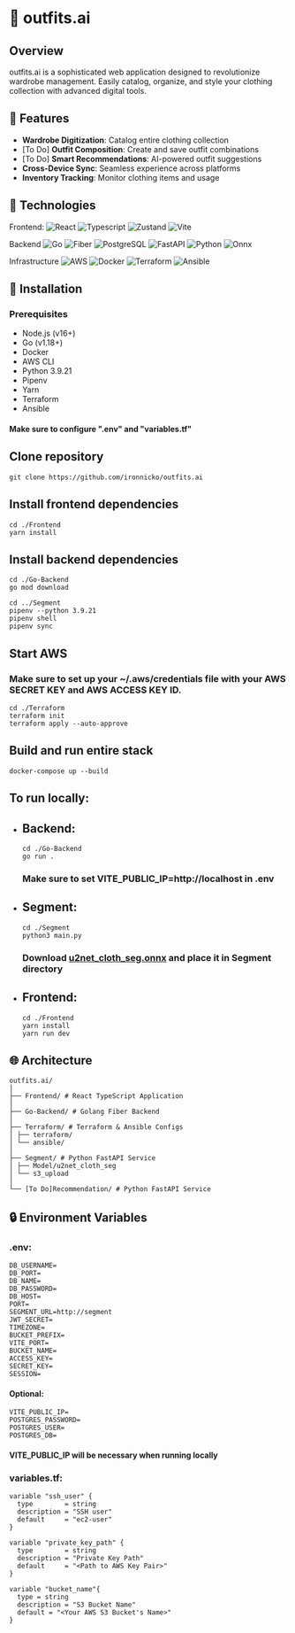 # 👗 outfits.ai

## Overview

outfits.ai is a sophisticated web application designed to revolutionize wardrobe management. Easily catalog, organize, and style your clothing collection with advanced digital tools.

## 🌟 Features

- **Wardrobe Digitization**: Catalog entire clothing collection
- [To Do] **Outfit Composition**: Create and save outfit combinations
- [To Do] **Smart Recommendations**: AI-powered outfit suggestions
- **Cross-Device Sync**: Seamless experience across platforms
- **Inventory Tracking**: Monitor clothing items and usage

## 🚀 Technologies

Frontend:
![React](https://img.shields.io/badge/React-black?logo=react)
![Typescript](https://img.shields.io/badge/Typescript-black?logo=typescript)
![Zustand](https://img.shields.io/badge/Zustand-black?logo=react)
![Vite](https://img.shields.io/badge/Vite-black?logo=vite)

Backend
![Go](https://img.shields.io/badge/Go-black?logo=go)
![Fiber](https://img.shields.io/badge/Fiber-black?logo=go)
![PostgreSQL](https://img.shields.io/badge/PostgreSQL-black?logo=postgresql)
![FastAPI](https://img.shields.io/badge/FastAPI-black?logo=fastapi)
![Python](https://img.shields.io/badge/Python-black?logo=python)
![Onnx](https://img.shields.io/badge/Onnx-black?logo=python)

Infrastructure
![AWS](https://img.shields.io/badge/AWS-black?logo=amazon)
![Docker](https://img.shields.io/badge/Docker-black?logo=docker)
![Terraform](https://img.shields.io/badge/Terraform-black?logo=terraform)
![Ansible](https://img.shields.io/badge/Ansible-black?logo=ansible)

## 🔧 Installation

### Prerequisites

- Node.js (v16+)
- Go (v1.18+)
- Docker
- AWS CLI
- Python 3.9.21
- Pipenv
- Yarn
- Terraform
- Ansible

#### Make sure to configure ".env" and "variables.tf"

## Clone repository

```
git clone https://github.com/ironnicko/outfits.ai
```

## Install frontend dependencies

```
cd ./Frontend
yarn install
```

## Install backend dependencies

```
cd ./Go-Backend
go mod download

cd ../Segment
pipenv --python 3.9.21
pipenv shell
pipenv sync
```

## Start AWS

### Make sure to set up your ~/.aws/credentials file with your AWS SECRET KEY and AWS ACCESS KEY ID.

```
cd ./Terraform
terraform init
terraform apply --auto-approve
```

## Build and run entire stack

```
docker-compose up --build
```

## To run locally:

- ## Backend:

  ```
  cd ./Go-Backend
  go run .
  ```
  ### Make sure to set VITE_PUBLIC_IP=http://localhost in .env

- ## Segment:

  ```
  cd ./Segment
  python3 main.py
  ```
  ### Download <a href="https://github.com/danielgatis/rembg/releases/download/v0.0.0/u2net_cloth_seg.onnx">u2net_cloth_seg.onnx</a> and place it in Segment directory


- ## Frontend:

  ```
  cd ./Frontend
  yarn install
  yarn run dev
  ```

## 🌐 Architecture

```
outfits.ai/
│
├── Frontend/ # React TypeScript Application
│
├── Go-Backend/ # Golang Fiber Backend
│
├── Terraform/ # Terraform & Ansible Configs
│ ├── terraform/
│ └── ansible/
│
├── Segment/ # Python FastAPI Service
│ ├── Model/u2net_cloth_seg
│ └── s3_upload
│
└── [To Do]Recommendation/ # Python FastAPI Service
```

## 🔒 Environment Variables

### .env:

```
DB_USERNAME=
DB_PORT=
DB_NAME=
DB_PASSWORD=
DB_HOST=
PORT=
SEGMENT_URL=http://segment
JWT_SECRET=
TIMEZONE=
BUCKET_PREFIX=
VITE_PORT=
BUCKET_NAME=
ACCESS_KEY=
SECRET_KEY=
SESSION=
```

#### Optional:

```
VITE_PUBLIC_IP=
POSTGRES_PASSWORD=
POSTGRES_USER=
POSTGRES_DB=
```

#### VITE_PUBLIC_IP will be necessary when running locally

### variables.tf:

```
variable "ssh_user" {
  type        = string
  description = "SSH user"
  default     = "ec2-user"
}

variable "private_key_path" {
  type        = string
  description = "Private Key Path"
  default     = "<Path to AWS Key Pair>"
}

variable "bucket_name"{
  type = string
  description = "S3 Bucket Name"
  default = "<Your AWS S3 Bucket's Name>"
}
```